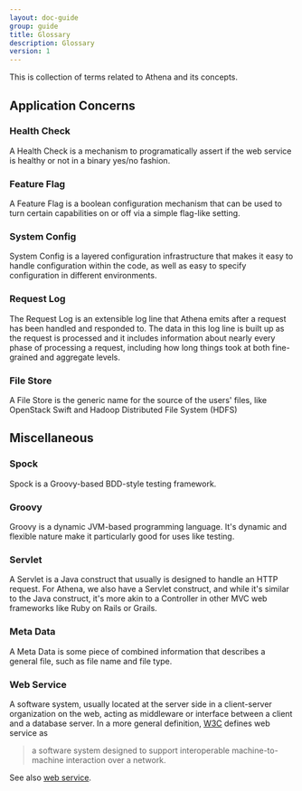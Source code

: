 ```yaml
---
layout: doc-guide
group: guide
title: Glossary
description: Glossary
version: 1
---
```


This is collection of terms related to Athena and its concepts.

Application Concerns
--------------------

### Health Check

A Health Check is a mechanism to programatically assert if the web service is healthy or not in a binary yes/no
fashion.

### Feature Flag

A Feature Flag is a boolean configuration mechanism that can be used to turn certain capabilities on or off via a
simple flag-like setting.

### System Config

System Config is a layered configuration infrastructure that makes it easy to handle configuration within the code, as
well as easy to specify configuration in different environments.

### Request Log

The Request Log is an extensible log line that Athena emits after a request has been handled and responded to. The data
in this log line is built up as the request is processed and it includes information about nearly every phase of
processing a request, including how long things took at both fine-grained and aggregate levels.

### File Store

A File Store is the generic name for the source of the users' files, like OpenStack Swift and Hadoop Distributed File
System (HDFS)

Miscellaneous
-------------

### Spock

Spock is a Groovy-based BDD-style testing framework.

### Groovy

Groovy is a dynamic JVM-based programming language. It's dynamic and flexible nature make it particularly good for
uses like testing.

### Servlet

A Servlet is a Java construct that usually is designed to handle an HTTP request. For Athena, we also have a Servlet
construct, and while it's similar to the Java construct, it's more akin to a Controller in other MVC web frameworks
like Ruby on Rails or Grails.

### Meta Data

A Meta Data is some piece of combined information that describes a general file, such as file name and file type.

### Web Service

A software system, usually located at the server side in a client-server organization on the web, acting as middleware
or interface between a client and a database server. In a more general definition,
[W3C](https://www.w3.org/TR/2004/NOTE-ws-gloss-20040211/#webservice) defines web service as

> a software system designed to support interoperable machine-to-machine interaction over a network.

See also [web service](https://en.wikipedia.org/wiki/Web_service).
